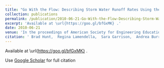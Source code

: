 ```yaml
---
title: "Go With the Flow: Describing Storm Water Runoff Rates Using the Derivative"
collection: publications
permalink: /publication/2010-06-21-Go-With-the-Flow-Describing-Storm-Water-Runoff-Rates-Using-the-Derivative
excerpt: 'Available at \url{https://goo.gl/bfGxMK} .'
date: 2010-06-21
venue: 'In the proceedings of American Society for Engineering Education'
citation: ' Brad Hunt,  Regina Lamendella,  Sara Garrison,  Andrea Burrows,  Mike Borowczak,  Anant Kukreti, &quot;Go With the Flow: Describing Storm Water Runoff Rates Using the Derivative.&quot; In the proceedings of American Society for Engineering Education, 2010.'
---
```

Available at \url{https://goo.gl/bfGxMK} .

Use [Google Scholar](https://scholar.google.com/scholar?q=Go+With+the+Flow:+Describing+Storm+Water+Runoff+Rates+Using+the+Derivative) for full citation